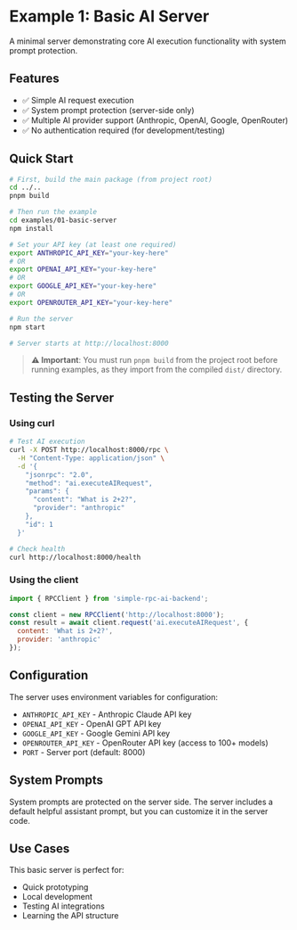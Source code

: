 # Example 1: Basic AI Server

A minimal server demonstrating core AI execution functionality with system prompt protection.

## Features
- ✅ Simple AI request execution
- ✅ System prompt protection (server-side only)
- ✅ Multiple AI provider support (Anthropic, OpenAI, Google, OpenRouter)
- ✅ No authentication required (for development/testing)

## Quick Start

```bash
# First, build the main package (from project root)
cd ../..
pnpm build

# Then run the example
cd examples/01-basic-server
npm install

# Set your API key (at least one required)
export ANTHROPIC_API_KEY="your-key-here"
# OR
export OPENAI_API_KEY="your-key-here"
# OR
export GOOGLE_API_KEY="your-key-here"
# OR
export OPENROUTER_API_KEY="your-key-here"

# Run the server
npm start

# Server starts at http://localhost:8000
```

> **⚠️ Important**: You must run `pnpm build` from the project root before running examples, as they import from the compiled `dist/` directory.

## Testing the Server

### Using curl
```bash
# Test AI execution
curl -X POST http://localhost:8000/rpc \
  -H "Content-Type: application/json" \
  -d '{
    "jsonrpc": "2.0",
    "method": "ai.executeAIRequest",
    "params": {
      "content": "What is 2+2?",
      "provider": "anthropic"
    },
    "id": 1
  }'

# Check health
curl http://localhost:8000/health
```

### Using the client
```javascript
import { RPCClient } from 'simple-rpc-ai-backend';

const client = new RPCClient('http://localhost:8000');
const result = await client.request('ai.executeAIRequest', {
  content: 'What is 2+2?',
  provider: 'anthropic'
});
```

## Configuration

The server uses environment variables for configuration:

- `ANTHROPIC_API_KEY` - Anthropic Claude API key
- `OPENAI_API_KEY` - OpenAI GPT API key  
- `GOOGLE_API_KEY` - Google Gemini API key
- `OPENROUTER_API_KEY` - OpenRouter API key (access to 100+ models)
- `PORT` - Server port (default: 8000)

## System Prompts

System prompts are protected on the server side. The server includes a default helpful assistant prompt, but you can customize it in the server code.

## Use Cases

This basic server is perfect for:
- Quick prototyping
- Local development
- Testing AI integrations
- Learning the API structure